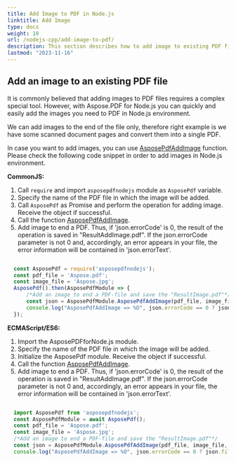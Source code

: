 ```yaml
---
title: Add Image to PDF in Node.js 
linktitle: Add Image
type: docs
weight: 10
url: /nodejs-cpp/add-image-to-pdf/
description: This section describes how to add image to existing PDF file using Aspose.PDF for Node.js via C++.
lastmod: "2023-11-16"
---
```


## Add an image to an existing PDF file

It is commonly believed that adding images to PDF files requires a complex special tool. However, with Aspose.PDF for Node.js you can quickly and easily add the images you need to PDF in Node.js environment.

We can add images to the end of the file only, therefore right example is we have some scanned document pages and convert them into a single PDF.

In case you want to add images, you can use [AsposePdfAddImage](https://reference.aspose.com/pdf/nodejs-cpp/organize/asposepdfaddimage/) function. 
Please check the following code snippet in order to add images in Node.js environment.

**CommonJS:**

1. Call `require` and import `asposepdfnodejs` module as `AsposePdf` variable.
1. Specify the name of the PDF file in which the image will be added.
1. Call `AsposePdf` as Promise and perform the operation for adding image. Receive the object if successful.
1. Call the function [AsposePdfAddImage](https://reference.aspose.com/pdf/nodejs-cpp/organize/asposepdfaddimage/).
1. Add image to end a PDF. Thus, if 'json.errorCode' is 0, the result of the operation is saved in "ResultAddImage.pdf". If the json.errorCode parameter is not 0 and, accordingly, an error appears in your file, the error information will be contained in 'json.errorText'.

```js

  const AsposePdf = require('asposepdfnodejs');
  const pdf_file = 'Aspose.pdf';
  const image_file = 'Aspose.jpg';
  AsposePdf().then(AsposePdfModule => {
      /*Add an image to end a PDF-file and save the "ResultImage.pdf"*/
      const json = AsposePdfModule.AsposePdfAddImage(pdf_file, image_file, "ResultAddImage.pdf");
      console.log("AsposePdfAddImage => %O", json.errorCode == 0 ? json.fileNameResult : json.errorText);
  });
```

**ECMAScript/ES6:**

1. Import the AsposePDFforNode.js module.
1. Specify the name of the PDF file in which the image will be added.
1. Initialize the AsposePdf module. Receive the object if successful.
1. Call the function [AsposePdfAddImage](https://reference.aspose.com/pdf/nodejs-cpp/organize/asposepdfaddimage/).
1. Add image to end a PDF. Thus, if 'json.errorCode' is 0, the result of the operation is saved in "ResultAddImage.pdf". If the json.errorCode parameter is not 0 and, accordingly, an error appears in your file, the error information will be contained in 'json.errorText'.

```js

  import AsposePdf from 'asposepdfnodejs';
  const AsposePdfModule = await AsposePdf();
  const pdf_file = 'Aspose.pdf';
  const image_file = 'Aspose.jpg';
  /*Add an image to end a PDF-file and save the "ResultImage.pdf"*/
  const json = AsposePdfModule.AsposePdfAddImage(pdf_file, image_file, "ResultAddImage.pdf");
  console.log("AsposePdfAddImage => %O", json.errorCode == 0 ? json.fileNameResult : json.errorText);
```